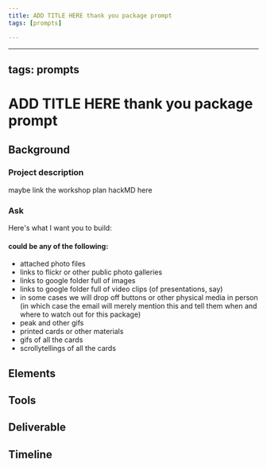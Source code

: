 ```yaml
---
title: ADD TITLE HERE thank you package prompt
tags: [prompts]

---
```


---
tags: prompts
---

# ADD TITLE HERE thank you package prompt

## Background
### Project description
maybe link the workshop plan hackMD here
### Ask
Here's what I want you to build:
#### could be any of the following:
- attached photo files
- links to flickr or other public photo galleries
- links to google folder full of images
- links to google folder full of video clips (of presentations, say)
- in some cases we will drop off buttons or other physical media in person (in which case the email will merely mention this and tell them when and where to watch out for this package)
- peak and other gifs
- printed cards or other materials
- gifs of all the cards
- scrollytellings of all the cards

## Elements
 
## Tools

## Deliverable

## Timeline
